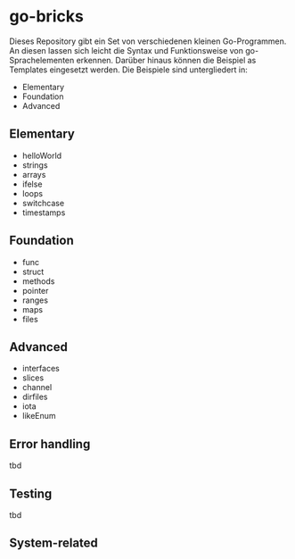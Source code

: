 # go-bricks
Dieses Repository gibt ein Set von verschiedenen kleinen Go-Programmen. An diesen lassen sich leicht die Syntax und Funktionsweise von go-Sprachelementen erkennen. Darüber hinaus können die Beispiel as Templates eingesetzt werden.
Die Beispiele sind untergliedert in:
* Elementary
* Foundation
* Advanced

## Elementary
* helloWorld
* strings
* arrays    
* ifelse     
* loops          
* switchcase 
* timestamps

## Foundation
* func
* struct
* methods 
* pointer 
* ranges  
* maps    
* files   

## Advanced
* interfaces 
* slices
* channel
* dirfiles
* iota       
* likeEnum

## Error handling
tbd

## Testing 
tbd

## System-related
